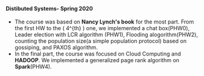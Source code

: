 #### Distibuted Systems- Spring 2020
- The course was based on **Nancy Lynch's book** for the most part. From the first HW to the
\( 4^{th} \)
one, we implemented a chat box(PHW0), Leader election with LCR algorithm
(PHW1), Flooding alogorithm(PHW2), counting the population size(a simple population protocol) based on gossiping, and PAXOS algorithm.
- In the final part, the course was focused on Cloud Computing and **HADOOP**. We implemented a generalized page rank algorithm on **Spark**(PHW4).
